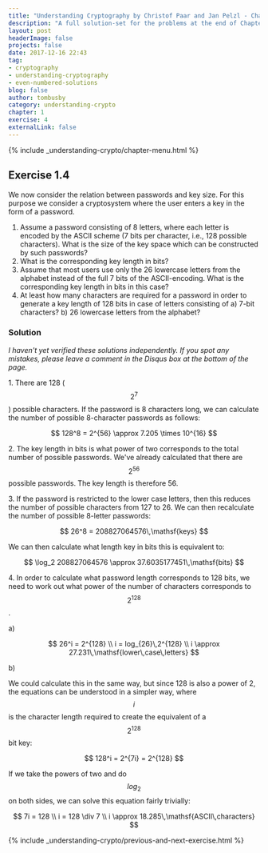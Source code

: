 ```yaml
---
title: "Understanding Cryptography by Christof Paar and Jan Pelzl - Chapter 1 Solutions - Ex1.4"
description: "A full solution-set for the problems at the end of Chapter 1 of Understanding Cryptography"
layout: post
headerImage: false
projects: false
date: 2017-12-16 22:43
tag:
- cryptography
- understanding-cryptography
- even-numbered-solutions
blog: false
author: tombusby
category: understanding-crypto
chapter: 1
exercise: 4
externalLink: false
---
```


{% include _understanding-crypto/chapter-menu.html %}

## Exercise 1.4

We now consider the relation between passwords and key size. For this purpose we consider a cryptosystem where the user enters a key in the form of a password.

1. Assume a password consisting of 8 letters, where each letter is encoded by the ASCII scheme (7 bits per character, i.e., 128 possible characters). What is the size of the key space which can be constructed by such passwords?
2. What is the corresponding key length in bits?
3. Assume that most users use only the 26 lowercase letters from the alphabet instead of the full 7 bits of the ASCII-encoding. What is the corresponding key length in bits in this case?
4. At least how many characters are required for a password in order to generate a key length of 128 bits in case of letters consisting of a) 7-bit characters? b) 26 lowercase letters from the alphabet?

### Solution

*I haven't yet verified these solutions independently. If you spot any mistakes, please leave a comment in the Disqus box at the bottom of the page.*

1\. There are 128 ($$2^7$$) possible characters. If the password is 8 characters long, we can calculate the number of possible 8-character passwords as follows:

<div style="text-align: center;">
$$ 128^8 = 2^{56} \approx 7.205 \times 10^{16} $$
</div>

2\. The key length in bits is what power of two corresponds to the total number of possible passwords. We've already calculated that there are $$2^{56}$$ possible passwords. The key length is therefore 56.

3\. If the password is restricted to the lower case letters, then this reduces the number of possible characters from 127 to 26. We can then recalculate the number of possible 8-letter passwords:

<div style="text-align: center;">
$$ 26^8 = 208827064576\,\mathsf{keys} $$
</div>

We can then calculate what length key in bits this is equivalent to:

<div style="text-align: center;">
$$ \log_2 208827064576 \approx 37.6035177451\,\mathsf{bits} $$
</div>

4\. In order to calculate what password length corresponds to 128 bits, we need to work out what power of the number of characters corresponds to $$2^{128}$$.

a)

<div style="text-align: center;">
$$ 26^i = 2^{128} \\ i = log_{26}\,2^{128} \\ i \approx 27.231\,\mathsf{lower\,case\,letters} $$
</div>

b)

We could calculate this in the same way, but since 128 is also a power of 2, the equations can be understood in a simpler way, where $$i$$ is the character length required to create the equivalent of a $$2^{128}$$ bit key:

<div style="text-align: center;">
$$ 128^i = 2^{7i} = 2^{128} $$
</div>

If we take the powers of two and do $$log_2$$ on both sides, we can solve this equation fairly trivially:

<div style="text-align: center;">
$$ 7i = 128 \\ i = 128 \div 7 \\ i \approx 18.285\,\mathsf{ASCII\,characters} $$
</div>

{% include _understanding-crypto/previous-and-next-exercise.html %}
